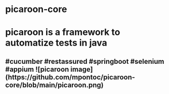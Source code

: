 # picaroon-core
<h1> picaroon is a framework to automatize tests in java </h2>
<h2>#cucumber
#restassured
#springboot
#selenium
#appium
![picaroon image](https://github.com/mpontoc/picaroon-core/blob/main/picaroon.png)

